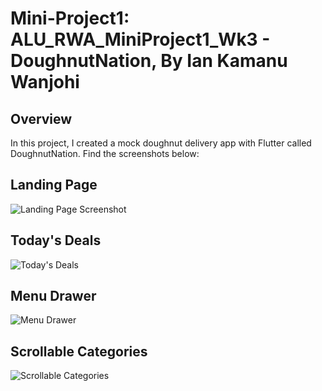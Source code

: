 # Mini-Project1: ALU_RWA_MiniProject1_Wk3 - DoughnutNation, By Ian Kamanu Wanjohi

## Overview

In this project, I created a mock doughnut delivery app with Flutter called DoughnutNation. Find the screenshots below:

## Landing Page

![Landing Page Screenshot](ALU_RWA_MINIPROJECT1_WK3/screenshots/full.jpeg)


## Today's Deals

![Today's Deals](ALU_RWA_MINIPROJECT1_WK3/screenshots/deals.jpeg)

## Menu Drawer

![Menu Drawer](ALU_RWA_MINIPROJECT1_WK3/screenshots/drawer.jpeg)

## Scrollable Categories

![Scrollable Categories](ALU_RWA_MINIPROJECT1_WK3/screenshots/scroll.jpeg)
